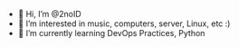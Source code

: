 - 👋 Hi, I’m @2noID
- 👀 I’m interested in music, computers, server, Linux, etc :)
- 🌱 I’m currently learning DevOps Practices, Python

